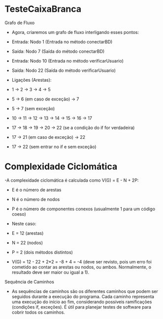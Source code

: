 # TesteCaixaBranca

Grafo de Fluxo
- Agora, criaremos um grafo de fluxo interligando esses pontos:

- Entrada: Nodo 1 (Entrada no método conectarBD)
- Saída: Nodo 7 (Saída do método conectarBD)
- Entrada: Nodo 10 (Entrada no método verificarUsuario)
- Saída: Nodo 22 (Saída do método verificarUsuario)
- Ligações (Arestas):
 - 1 -> 2 -> 3 -> 4 -> 5
 - 5 -> 6 (em caso de exceção) -> 7
 - 5 -> 7 (sem exceção)
 - 10 -> 11 -> 12 -> 13 -> 14 -> 15 -> 16 -> 17
 - 17 -> 18 -> 19 -> 20 -> 22 (se a condição do if for verdadeira)
 - 17 -> 21 (em caso de exceção) -> 22
 - 17 -> 22 (sem entrar no if e sem exceção)

# Complexidade Ciclomática
-A complexidade ciclomática é calculada como V(G) = E - N + 2P:

 - E é o número de arestas
 - N é o número de nodos
 - P é o número de componentes conexos (usualmente 1 para um código coeso)
 - Neste caso:

 - E = 12 (arestas)
 - N = 22 (nodos)
 - P = 2 (dois métodos distintos)
 - V(G) = 12 - 22 + 2*2 = -8 + 4 = -4 (deve ser revisto, pois um erro foi cometido ao contar as arestas ou nodos, ou ambos. Normalmente, o resultado deve ser maior ou igual a 1).

Sequência de Caminhos
- As sequências de caminhos são os diferentes caminhos que podem ser seguidos durante a execução do programa. Cada caminho representa uma execução do início ao fim, considerando possíveis ramificações (condições if, exceções). É útil para planejar testes de software para cobrir todos os caminhos.
